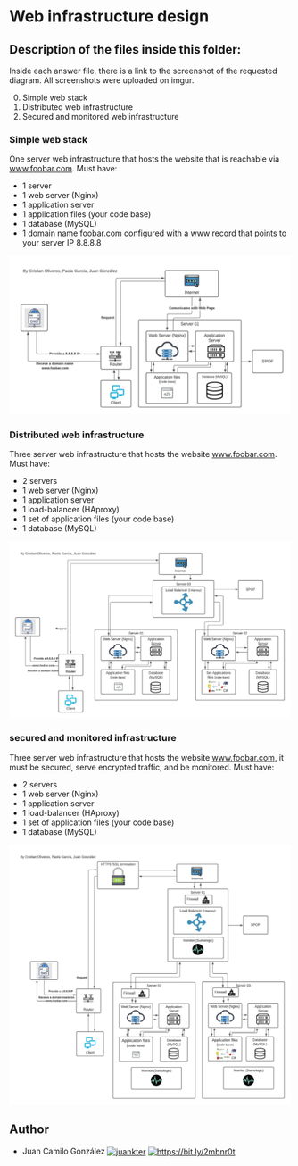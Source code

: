 # Web infrastructure design

## Description of the files inside this folder:

Inside each answer file, there is a link to the screenshot of the requested diagram. All screenshots were uploaded on imgur.

0. Simple web stack
1. Distributed web infrastructure
2. Secured and monitored web infrastructure

### Simple web stack

One server web infrastructure that hosts the website that is reachable via www.foobar.com.
Must have:
- 1 server
- 1 web server (Nginx)
- 1 application server
- 1 application files (your code base)
- 1 database (MySQL)
- 1 domain name foobar.com configured with a www record that points to your server IP 8.8.8.8

![Simple web infrastructure](https://github.com/jcgonzalezb/holberton-system_engineering-devops/blob/master/0x09-web_infrastructure_design/stacks/Simple%20Web%20Stack%20-%20Imgur.jpg)




### Distributed web infrastructure
Three server web infrastructure that hosts the website www.foobar.com.
Must have:
- 2 servers
- 1 web server (Nginx)
- 1 application server
- 1 load-balancer (HAproxy)
- 1 set of application files (your code base)
- 1 database (MySQL)

![Distributed web infrastructure](https://github.com/jcgonzalezb/holberton-system_engineering-devops/blob/master/0x09-web_infrastructure_design/stacks/Distributed%20web%20infrastructure%20-%20Imgur.jpg)


### secured and monitored infrastructure

Three server web infrastructure that hosts the website www.foobar.com, it must be secured, serve encrypted traffic, and be monitored.
Must have:
- 2 servers
- 1 web server (Nginx)
- 1 application server
- 1 load-balancer (HAproxy)
- 1 set of application files (your code base)
- 1 database (MySQL)

![Secured and monitored infrastructure](https://github.com/jcgonzalezb/holberton-system_engineering-devops/blob/master/0x09-web_infrastructure_design/stacks/Secured%20and%20monitored%20web%20infrastructure%20-%20Imgur.jpg)











## Author

- Juan Camilo González <a href="https://twitter.com/juankter" target="blank"><img align="center" src="https://raw.githubusercontent.com/rahuldkjain/github-profile-readme-generator/master/src/images/icons/Social/twitter.svg" alt="juankter" height="30" width="40" /></a>
<a href="https://bit.ly/2MBNR0t" target="blank"><img align="center" src="https://raw.githubusercontent.com/rahuldkjain/github-profile-readme-generator/master/src/images/icons/Social/linked-in-alt.svg" alt="https://bit.ly/2mbnr0t" height="30" width="40" /></a>







